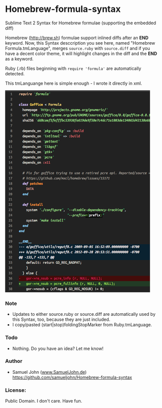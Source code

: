 Homebrew-formula-syntax
=======================

Sublime Text 2 Syntax for Homebrew formulae (supporting the embedded diff)

Homebrew (http://brew.sh) formulae support inlined diffs after an
__END__ keyword. Now, this Syntax desccription you see here, named
"Homebrew Formula.tmLanguage", merges `source.ruby` with `source.diff` and
if you have a decent color theme, it will highlight changes in the diff
and the __END__ as a keyword.

Ruby (.rb) files beginning with `require 'formula'` are automatically
detected.

This tmLanguange here is simple enough - I wrote it directly in xml.

![Screenshot](./screenshot.png)

### Note
-   Updates to either source.ruby or source.diff are automatically
    used by this Syntax, too, because they are just included.
-   I copy/pasted (start|stop)foldingStopMarker from
    Ruby.tmLanguage.

### Todo
-   Nothing. Do you have an idea? Let me know!

### Author
-   Samuel John (www.SamuelJohn.de)
    https://github.com/samueljohn/Homebrew-formula-syntax
    
### License:
Public Domain. I don't care. Have fun.
